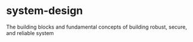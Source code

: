 # system-design
The building blocks and fundamental concepts of building robust, secure, and reliable system
